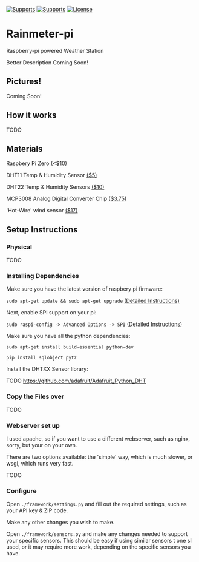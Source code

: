 [![Supports](https://img.shields.io/badge/platform-raspberry%20pi-lightgrey.svg?style=plastic)](https://www.raspberrypi.org/) [![Supports](https://img.shields.io/badge/supports-mysql%20or%20sqlite-lightgrey.svg?style=plastic)](https://github.com/1n5aN1aC/rainmeter-pi/blob/master/framework/settings.py#L29) [![License](https://img.shields.io/badge/license-cc--by--sa-green.svg?style=plastic)](http://creativecommons.org/licenses/by-sa/4.0/)

# Rainmeter-pi
Raspberry-pi powered Weather Station

Better Description Coming Soon!

## Pictures!

Coming Soon!

## How it works

TODO

## Materials

Raspbery Pi Zero [(<$10)](http://swag.raspberrypi.org/products/pi-zero-kit)

DHT11 Temp & Humidity Sensor [($5)](https://www.adafruit.com/products/386)

DHT22 Temp & Humidity Sensors [($10)](https://www.adafruit.com/products/385)

MCP3008 Analog Digital Converter Chip [($3.75)](https://www.adafruit.com/product/856)

'Hot-Wire' wind sensor [($17)](https://moderndevice.com/product/wind-sensor/)

## Setup Instructions

### Physical

TODO

### Installing Dependencies
Make sure you have the latest version of raspbery pi firmware:

```sudo apt-get update && sudo apt-get upgrade``` [(Detailed Instructions)](https://www.raspberrypi.org/documentation/raspbian/updating.md)

Next, enable SPI support on your pi:

```sudo raspi-config -> Advanced Options -> SPI``` [(Detailed Instructions)](http://www.raspberrypi-spy.co.uk/2014/08/enabling-the-spi-interface-on-the-raspberry-pi/)

Make sure you have all the python dependencies:

```sudo apt-get install build-essential python-dev```

```pip install sqlobject pytz```

Install the DHTXX Sensor library:

TODO https://github.com/adafruit/Adafruit_Python_DHT

### Copy the Files over

TODO

### Webserver set up

I used apache, so if you want to use a different webserver, such as nginx, sorry, but your on your own.

There are two options available:  the 'simple' way, which is much slower, or wsgi, which runs very fast.

TODO

### Configure

Open ```./framework/settings.py``` and fill out the required settings, such as your API key & ZIP code.

Make any other changes you wish to make.

Open ```./framework/sensors.py``` and make any changes needed to support your specific sensors.  This should be easy if using similar sensors t one sI used, or it may require more work, depending on the specific sensors you have.
